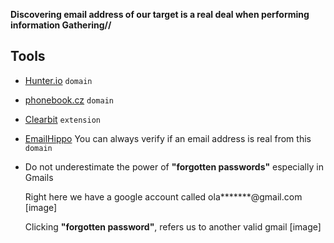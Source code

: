 
**Discovering email address of our target is a real deal when performing information Gathering//**

## Tools
- [Hunter.io](https://hunter.io/search) `domain`
- [phonebook.cz](https://phonebook.cz) `domain`
- [Clearbit](https://chrome.google.com/webstore/detail/clearbit-connect-free-ver/pmnhcgfcafcnkbengdcanjablaabjplo) `extension`
- [EmailHippo](https://tools.emailhippo.com)  You can always verify if an email address is real from this `domain`
- Do not underestimate the power of **"forgotten passwords"** especially in Gmails 

	Right here we have a google account called ola*******@gmail.com
	[image]

	Clicking **"forgotten password"**, refers us to another valid gmail
	[image]
